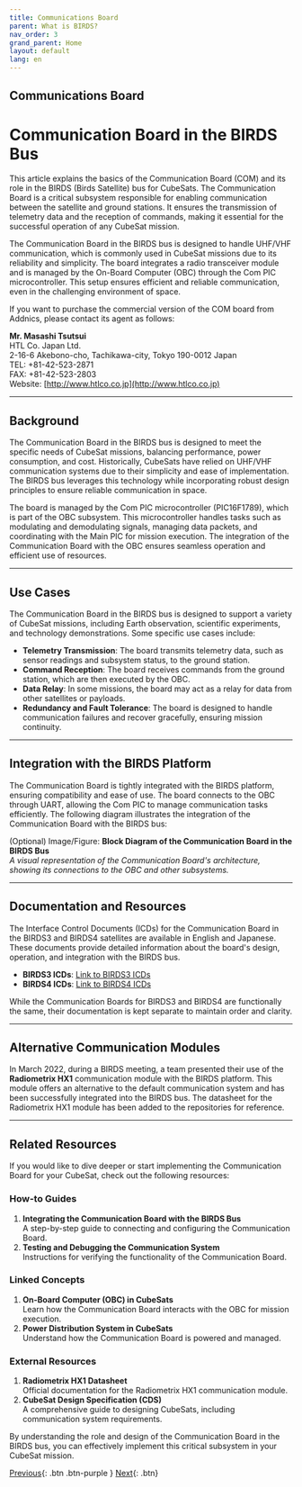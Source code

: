 ```yaml
---
title: Communications Board
parent: What is BIRDS?
nav_order: 3
grand_parent: Home
layout: default
lang: en
---
```


## Communications Board

# Communication Board in the BIRDS Bus

This article explains the basics of the Communication Board (COM) and its role in the BIRDS (Birds Satellite) bus for CubeSats. The Communication Board is a critical subsystem responsible for enabling communication between the satellite and ground stations. It ensures the transmission of telemetry data and the reception of commands, making it essential for the successful operation of any CubeSat mission.

The Communication Board in the BIRDS bus is designed to handle UHF/VHF communication, which is commonly used in CubeSat missions due to its reliability and simplicity. The board integrates a radio transceiver module and is managed by the On-Board Computer (OBC) through the Com PIC microcontroller. This setup ensures efficient and reliable communication, even in the challenging environment of space.

If you want to purchase the commercial version of the COM board from Addnics, please contact its agent as follows:

**Mr. Masashi Tsutsui**  
HTL Co. Japan Ltd.  
2-16-6 Akebono-cho, Tachikawa-city, Tokyo 190-0012 Japan  
TEL: +81-42-523-2871  
FAX: +81-42-523-2803  
Website: [http://www.htlco.co.jp](http://www.htlco.co.jp)

---

## Background

The Communication Board in the BIRDS bus is designed to meet the specific needs of CubeSat missions, balancing performance, power consumption, and cost. Historically, CubeSats have relied on UHF/VHF communication systems due to their simplicity and ease of implementation. The BIRDS bus leverages this technology while incorporating robust design principles to ensure reliable communication in space.

The board is managed by the Com PIC microcontroller (PIC16F1789), which is part of the OBC subsystem. This microcontroller handles tasks such as modulating and demodulating signals, managing data packets, and coordinating with the Main PIC for mission execution. The integration of the Communication Board with the OBC ensures seamless operation and efficient use of resources.

---

## Use Cases

The Communication Board in the BIRDS bus is designed to support a variety of CubeSat missions, including Earth observation, scientific experiments, and technology demonstrations. Some specific use cases include:

- **Telemetry Transmission**: The board transmits telemetry data, such as sensor readings and subsystem status, to the ground station.
- **Command Reception**: The board receives commands from the ground station, which are then executed by the OBC.
- **Data Relay**: In some missions, the board may act as a relay for data from other satellites or payloads.
- **Redundancy and Fault Tolerance**: The board is designed to handle communication failures and recover gracefully, ensuring mission continuity.

---

## Integration with the BIRDS Platform

The Communication Board is tightly integrated with the BIRDS platform, ensuring compatibility and ease of use. The board connects to the OBC through UART, allowing the Com PIC to manage communication tasks efficiently. The following diagram illustrates the integration of the Communication Board with the BIRDS bus:

(Optional) Image/Figure: **Block Diagram of the Communication Board in the BIRDS Bus**  
*A visual representation of the Communication Board's architecture, showing its connections to the OBC and other subsystems.*

---

## Documentation and Resources

The Interface Control Documents (ICDs) for the Communication Board in the BIRDS3 and BIRDS4 satellites are available in English and Japanese. These documents provide detailed information about the board's design, operation, and integration with the BIRDS bus.

- **BIRDS3 ICDs**: [Link to BIRDS3 ICDs](#)  
- **BIRDS4 ICDs**: [Link to BIRDS4 ICDs](#)

While the Communication Boards for BIRDS3 and BIRDS4 are functionally the same, their documentation is kept separate to maintain order and clarity.

---

## Alternative Communication Modules

In March 2022, during a BIRDS meeting, a team presented their use of the **Radiometrix HX1** communication module with the BIRDS platform. This module offers an alternative to the default communication system and has been successfully integrated into the BIRDS bus. The datasheet for the Radiometrix HX1 module has been added to the repositories for reference.

---

## Related Resources

If you would like to dive deeper or start implementing the Communication Board for your CubeSat, check out the following resources:

### How-to Guides
1. **Integrating the Communication Board with the BIRDS Bus**  
   A step-by-step guide to connecting and configuring the Communication Board.
2. **Testing and Debugging the Communication System**  
   Instructions for verifying the functionality of the Communication Board.

### Linked Concepts
1. **On-Board Computer (OBC) in CubeSats**  
   Learn how the Communication Board interacts with the OBC for mission execution.
2. **Power Distribution System in CubeSats**  
   Understand how the Communication Board is powered and managed.

### External Resources
1. **Radiometrix HX1 Datasheet**  
   Official documentation for the Radiometrix HX1 communication module.
2. **CubeSat Design Specification (CDS)**  
   A comprehensive guide to designing CubeSats, including communication system requirements.

By understanding the role and design of the Communication Board in the BIRDS bus, you can effectively implement this critical subsystem in your CubeSat mission.


[Previous]({{site.url}}/overview/birds/obc-page){: .btn .btn-purple }
[Next]({{site.url}}/overview/birds/bpb-page){: .btn}